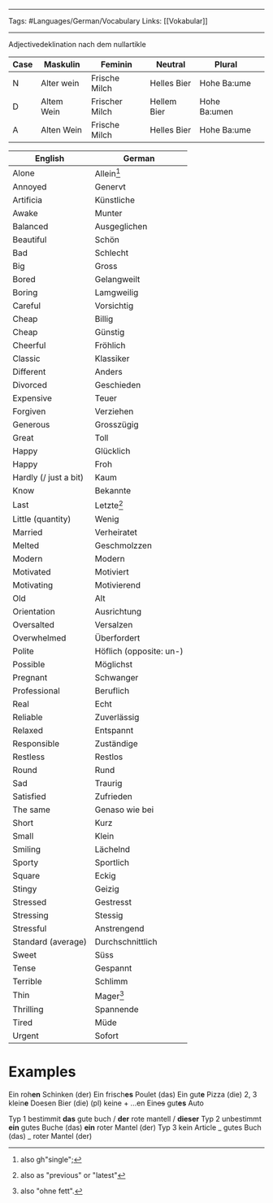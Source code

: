 ___
Tags: #Languages/German/Vocabulary 
Links: [[Vokabular]]
___

Adjectivedeklination nach dem nullartikle

| Case | Maskulin   | Feminin        | Neutral     | Plural       |     |
| ---- | ---------- | -------------- | ----------- | ------------ | --- |
| N    | Alter wein | Frische Milch  | Helles Bier | Hohe Ba:ume  |     |
| D    | Altem Wein | Frischer Milch | Hellem Bier | Hohe Ba:umen |     |
| A    | Alten Wein | Frische Milch  | Helles Bier | Hohe Ba:ume  |     |
 


English | German
------------ | ------------
Alone | Allein[^1]
Annoyed | Genervt
Artificia | Künstliche
Awake | Munter
Balanced | Ausgeglichen
Beautiful | Schön
Bad | Schlecht
Big | Gross
Bored | Gelangweilt
Boring | Lamgweilig
Careful | Vorsichtig
Cheap | Billig
Cheap | Günstig
Cheerful | Fröhlich
Classic| Klassiker
Different | Anders
Divorced | Geschieden
Expensive | Teuer
Forgiven | Verziehen
Generous | Grosszügig
Great | Toll
Happy | Glücklich
Happy | Froh
Hardly (/ just a bit) | Kaum
Know | Bekannte
Last | Letzte[^2]
Little (quantity) | Wenig
Married | Verheiratet
Melted | Geschmolzzen
Modern | Modern
Motivated | Motiviert
Motivating | Motivierend
Old | Alt
Orientation |  Ausrichtung
Oversalted | Versalzen
Overwhelmed | Überfordert
Polite | Höflich (opposite: un-)
Possible | Möglichst
Pregnant | Schwanger
Professional | Beruflich
Real | Echt
Reliable | Zuverlässig
Relaxed | Entspannt
Responsible | Zuständige
Restless | Restlos
Round | Rund
Sad | Traurig
Satisfied | Zufrieden
The same | Genaso wie bei
Short | Kurz
Small | Klein
Smiling | Lächelnd
Sporty | Sportlich
Square | Eckig
Stingy | Geizig
Stressed | Gestresst
Stressing | Stessig
Stressful | Anstrengend
Standard (average) | Durchschnittlich
Sweet | Süss
Tense | Gespannt
Terrible| Schlimm
Thin | Mager[^3]
Thrilling  | Spannende
Tired | Müde
Urgent | Sofort

# Examples
Ein roh**en** Schinken (der)
Ein frisch**es** Poulet (das)
Ein gut**e** Pizza (die)
2, 3 klein**e** Doesen Bier (die)
(pl) keine + ...en
Ein~~es~~ gut**es** Auto

Typ 1 bestimmit
**das** gute buch / **der** rote mantell / **dieser**
Typ 2 unbestimmt
**ein** gutes Buche (das)
**ein** roter Mantel (der)
Typ 3 kein Article
_ gutes Buch (das)
_ roter Mantel (der)


[^1]: also gh"single";
[^2]: also as "previous" or "latest"
[^3]: also "ohne fett".